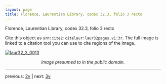 ```yaml
---
layout: page
title: Florence, Laurentian Library, codex 32.3, folio 3 recto
---
```


Florence, Laurentian Library, codex 32.3, folio 3 recto

Cite this object as `urn:cite2:citelaur:laur32pages.v1:3r`.  The full image is linked to a citation tool you can use to cite regions of the image.

[![laur32_3_0013](http://www.homermultitext.org/iipsrv?IIIF=/project/homer/pyramidal/deepzoom/citelaur/laur32imgs/v1/laur32_3_0013.tif/full/800,/0/default.jpg)](http://www.homermultitext.org/ict2/?urn=urn:cite2:citelaur:laur32imgs.v1:laur32_3_0013) 

<p style="text-align: center; font-style: italic;">Image presumed to in the public domain.</p>

---

previous: [2v](../2v/) | next: [3v](../3v/)